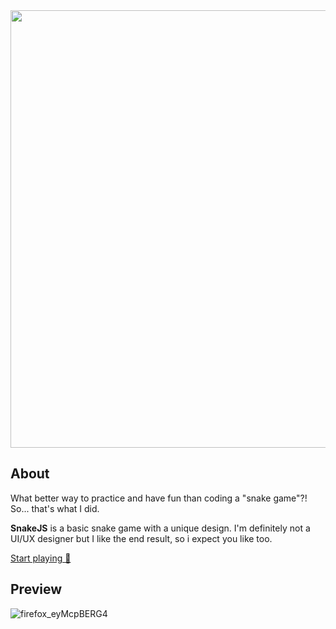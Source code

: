 <div align="center">
  <img src="https://user-images.githubusercontent.com/61025448/221385390-691c33e4-f0e1-46ac-9217-635b8b0a553c.png" width="700px"></img>
</div>

## About

What better way to practice and have fun than coding a "snake game"?! So... that's what I did.

**SnakeJS** is a basic snake game with a unique design. I'm definitely not a UI/UX designer but I like the end result, so i expect you like too.

[Start playing 🐍](https://vydroz.github.io/SnakeJS/)

## Preview

![firefox_eyMcpBERG4](https://user-images.githubusercontent.com/61025448/231876683-96252453-0929-4c8a-995a-a4af13f4995e.gif)
